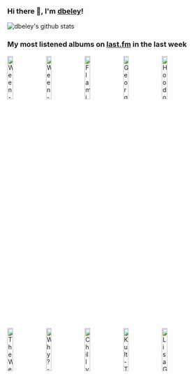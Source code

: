 ### Hi there 👋, I'm [dbeley](https://dbeley.ovh/en)!

![dbeley's github stats](https://github-readme-stats.vercel.app/api?username=dbeley)

### My most listened albums on [last.fm](https://www.last.fm/user/d_beley) in the last week

[<img src='https://lastfm.freetls.fastly.net/i/u/300x300/033c69ebc36146c98b670257e2871089.png' width='16%' height='16%' alt='Ween - Chocolate and Cheese'>](https://www.last.fm/music/ween/chocolate%2band%2bcheese)&nbsp;
[<img src='https://lastfm.freetls.fastly.net/i/u/300x300/68824472993944ef86c2bfc587bdd01c.png' width='16%' height='16%' alt='Ween - White Pepper'>](https://www.last.fm/music/ween/white%2bpepper)&nbsp;
[<img src='https://lastfm.freetls.fastly.net/i/u/300x300/2f4d9da137db782c7a17f5270d6493fc.jpg' width='16%' height='16%' alt='Flamin’ Groovies - Teenage Head'>](https://www.last.fm/music/flamin%25e2%2580%2599%2bgroovies/teenage%2bhead)&nbsp;
[<img src='https://lastfm.freetls.fastly.net/i/u/300x300/757f4f613029461bc61d036c2e986961.png' width='16%' height='16%' alt='Georges Brassens - Volume 2: Les Amoureux des bancs publics'>](https://www.last.fm/music/georges%2bbrassens/volume%2b2%253a%2bles%2bamoureux%2bdes%2bbancs%2bpublics)&nbsp;
[<img src='https://lastfm.freetls.fastly.net/i/u/300x300/e7d7cb006c5dc3626fcf5786597844c4.jpg' width='16%' height='16%' alt='Hoodoo Gurus - Stoneage Romeos'>](https://www.last.fm/music/hoodoo%2bgurus/stoneage%2bromeos)&nbsp;
<br>
[<img src='https://lastfm.freetls.fastly.net/i/u/300x300/e34cab881a844600ab25a427444c179f.png' width='16%' height='16%' alt='The Weakerthans - Reconstruction Site'>](https://www.last.fm/music/the%2bweakerthans/reconstruction%2bsite)&nbsp;
[<img src='https://lastfm.freetls.fastly.net/i/u/300x300/70bcd8b98453638f363dc08a282067d3.jpg' width='16%' height='16%' alt='Why? - Alopecia'>](https://www.last.fm/music/why%253f/alopecia)&nbsp;
[<img src='https://lastfm.freetls.fastly.net/i/u/300x300/5caa19e86d8c7dc6b162aa44417fc879.jpg' width='16%' height='16%' alt='Chilly Gonzales - A very chilly christmas'>](https://www.last.fm/music/chilly%2bgonzales/a%2bvery%2bchilly%2bchristmas)&nbsp;
[<img src='https://lastfm.freetls.fastly.net/i/u/300x300/db62ed4497f2264e33f3c70d2b315ae1.jpg' width='16%' height='16%' alt='Kult - Tata Kazika'>](https://www.last.fm/music/kult/tata%2bkazika)&nbsp;
[<img src='https://lastfm.freetls.fastly.net/i/u/300x300/b7cdaeb971e54ef587c816898db035b9.jpg' width='16%' height='16%' alt='Lisa Germano - Geek the Girl'>](https://www.last.fm/music/lisa%2bgermano/geek%2bthe%2bgirl)&nbsp;
<br>
